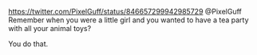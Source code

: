 https://twitter.com/PixelGuff/status/846657299942985729 @PixelGuff Remember when you were a little girl and you wanted to have a tea party with all your animal toys?

You do that.